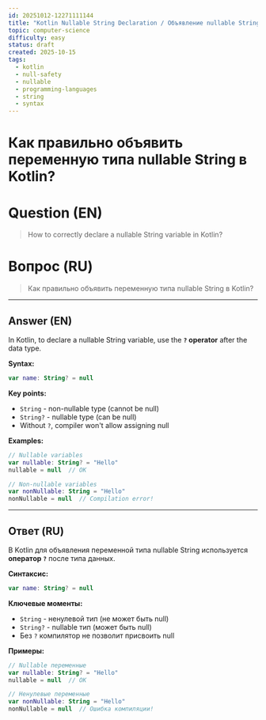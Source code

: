 ```yaml
---
id: 20251012-12271111144
title: "Kotlin Nullable String Declaration / Объявление nullable String в Kotlin"
topic: computer-science
difficulty: easy
status: draft
created: 2025-10-15
tags:
  - kotlin
  - null-safety
  - nullable
  - programming-languages
  - string
  - syntax
---
```

# Как правильно объявить переменную типа nullable String в Kotlin?

# Question (EN)
> How to correctly declare a nullable String variable in Kotlin?

# Вопрос (RU)
> Как правильно объявить переменную типа nullable String в Kotlin?

---

## Answer (EN)

In Kotlin, to declare a nullable String variable, use the **`?` operator** after the data type.

**Syntax:**
```kotlin
var name: String? = null
```

**Key points:**
- `String` - non-nullable type (cannot be null)
- `String?` - nullable type (can be null)
- Without `?`, compiler won't allow assigning null

**Examples:**
```kotlin
// Nullable variables
var nullable: String? = "Hello"
nullable = null  // OK

// Non-nullable variables
var nonNullable: String = "Hello"
nonNullable = null  // Compilation error!
```

---

## Ответ (RU)

В Kotlin для объявления переменной типа nullable String используется **оператор `?`** после типа данных.

**Синтаксис:**
```kotlin
var name: String? = null
```

**Ключевые моменты:**
- `String` - ненулевой тип (не может быть null)
- `String?` - nullable тип (может быть null)
- Без `?` компилятор не позволит присвоить null

**Примеры:**
```kotlin
// Nullable переменные
var nullable: String? = "Hello"
nullable = null  // OK

// Ненулевые переменные
var nonNullable: String = "Hello"
nonNullable = null  // Ошибка компиляции!
```

